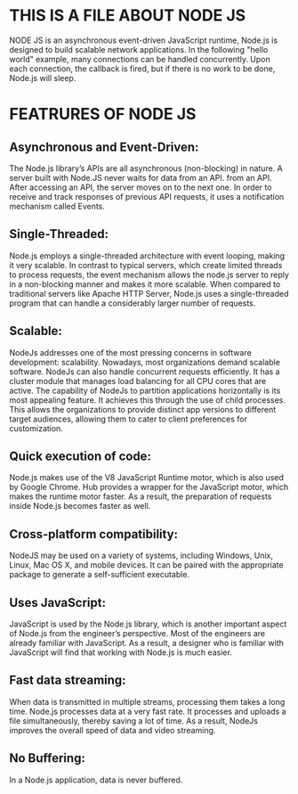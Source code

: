# THIS IS A FILE ABOUT NODE JS
NODE JS  is an asynchronous event-driven JavaScript runtime, Node.js is designed to build scalable network applications. In the following "hello world" example, many connections can be handled concurrently. Upon each connection, the callback is fired, but if there is no work to be done, Node.js will sleep.

# FEATRURES OF NODE JS

 ## Asynchronous and Event-Driven:
 The Node.js library’s APIs are all asynchronous (non-blocking) in nature. A server built with Node.JS never waits for data from an API. from an API. After accessing an API, the server moves on to the next one. In order to receive and track responses of previous API requests, it uses a notification mechanism called Events.
## Single-Threaded:
 Node.js employs a single-threaded architecture with event looping, making it very scalable. In contrast to typical servers, which create limited threads to process requests, the event mechanism allows the node.js server to reply in a non-blocking manner and makes it more scalable. When compared to traditional servers like Apache HTTP Server, Node.js uses a single-threaded program that can handle a considerably larger number of requests.
## Scalable:
 NodeJs addresses one of the most pressing concerns in software development: scalability. Nowadays, most organizations demand scalable software. NodeJs can also handle concurrent requests efficiently. It has a cluster module that manages load balancing for all CPU cores that are active. The capability of NodeJs to partition applications horizontally is its most appealing feature. It achieves this through the use of child processes. This allows the organizations to provide distinct app versions to different target audiences, allowing them to cater to client preferences for customization.
## Quick execution of code:
 Node.js makes use of the V8 JavaScript Runtime motor, which is also used by Google Chrome. Hub provides a wrapper for the JavaScript motor, which makes the runtime motor faster. As a result, the preparation of requests inside Node.js becomes faster as well.
## Cross-platform compatibility:
 NodeJS may be used on a variety of systems, including Windows, Unix, Linux, Mac OS X, and mobile devices. It can be paired with the appropriate package to generate a self-sufficient executable.
## Uses JavaScript: 
JavaScript is used by the Node.js library, which is another important aspect of Node.js from the engineer’s perspective. Most of the engineers are already familiar with JavaScript. As a result, a designer who is familiar with JavaScript will find that working with Node.js is much easier.
## Fast data streaming:
 When data is transmitted in multiple streams, processing them takes a long time. Node.js processes data at a very fast rate. It processes and uploads a file simultaneously, thereby saving a lot of time. As a result, NodeJs improves the overall speed of data and video streaming.
## No Buffering: 
In a Node.js application, data is never buffered.